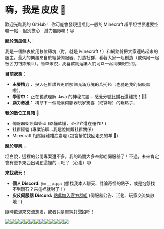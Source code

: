 # 嗨，我是 皮皮 👋

歡迎光臨我的 GitHub！ 你可能會發現這裡比一般的 Minecraft 超平坦世界還要空曠一點... 但別擔心，潛力無限嘛！😉

**關於我這個人：**

我是一個熱衷於用數位磚塊（對，就是 Minecraft！）和網路線把大家連結起來的服主。最大的樂趣來自於經營伺服器、打造社群，看著大家一起創造（或偶爾一起被苦力怕炸飛💥）。簡單來說，我喜歡創造讓人們可以一起同樂的空間。

**目前狀態：**

*   **主要精力：** 投入在維護與更新那個充滿方塊的烏托邦（也就是我的伺服器啦）。
*   **學習中：** 正在嘗試理解 Java 的神秘咒語... 感覺分號比鑽石還難找！😵‍💫
*   **腦力激盪：** 構思下一個能讓伺服器玩家驚喜（或哀嚎）的新點子。

**我的數位工具箱 🧰：**

*   伺服器架設與管理 (略懂略懂，至少它還在運作！)
*   社群經營 (專業陪聊...我是說維繫社群關係)
*   Minecraft 相關疑難雜症處理 (包含幫忙找回走失的羊 🐑)

**關於專案...**

坦白說，這裡的公開專案還不多。我的時間大多奉獻給伺服器了！不過，未來肯定會有更多東西出現在這裡的... 吧？（心虛）😅

**來找我玩！**

*   **個人 Discord:** `@mr__pippi` (想找我本人聊天、討論奇怪的點子，或是抱怨找不到鑽石？來這裡就對了！)
*   **皮皮伺服器 Discord:** [點此加入官方群組](https://discord.gg/8PXASYxbS4) (伺服器公告、活動、玩家交流集散地！)

隨時歡迎來交流想法，或者只是單純打聲招呼！

![](https://media.discordapp.net/attachments/949330608247668849/1365628887580807239/amethyst_block.png?ex=68169242&is=681540c2&hm=41cd25a950d66786ab795c825069ece82861d3d03399f51177a8aaef3066287b&=&format=webp&quality=lossless)![](https://media.discordapp.net/attachments/949330608247668849/1365628887580807239/amethyst_block.png?ex=68169242&is=681540c2&hm=41cd25a950d66786ab795c825069ece82861d3d03399f51177a8aaef3066287b&=&format=webp&quality=lossless)![](https://media.discordapp.net/attachments/949330608247668849/1365628887580807239/amethyst_block.png?ex=68169242&is=681540c2&hm=41cd25a950d66786ab795c825069ece82861d3d03399f51177a8aaef3066287b&=&format=webp&quality=lossless)![](https://media.discordapp.net/attachments/949330608247668849/1365628887580807239/amethyst_block.png?ex=68169242&is=681540c2&hm=41cd25a950d66786ab795c825069ece82861d3d03399f51177a8aaef3066287b&=&format=webp&quality=lossless)![](https://cdn.discordapp.com/attachments/949330608247668849/1365628887911895100/budding_amethyst.png?ex=680e0083&is=680caf03&hm=987d25b59fcef272732d2228019cb9c3ebad17a6af6f6e6bc74d35ab847f195d&)![](https://media.discordapp.net/attachments/949330608247668849/1365628887580807239/amethyst_block.png?ex=68169242&is=681540c2&hm=41cd25a950d66786ab795c825069ece82861d3d03399f51177a8aaef3066287b&=&format=webp&quality=lossless)![](https://cdn.discordapp.com/attachments/949330608247668849/1365628887580807239/amethyst_block.png?ex=680e0082&is=680caf02&hm=e650cdfec74bb56b469a898e135e088c688cbb6e5f694dd5b3f8328e7f356ede&)![](https://cdn.discordapp.com/attachments/949330608247668849/1365628887911895100/budding_amethyst.png?ex=680e0083&is=680caf03&hm=987d25b59fcef272732d2228019cb9c3ebad17a6af6f6e6bc74d35ab847f195d&)![](https://cdn.discordapp.com/attachments/949330608247668849/1365628887911895100/budding_amethyst.png?ex=680e0083&is=680caf03&hm=987d25b59fcef272732d2228019cb9c3ebad17a6af6f6e6bc74d35ab847f195d&)![](https://cdn.discordapp.com/attachments/949330608247668849/1365628887580807239/amethyst_block.png?ex=680e0082&is=680caf02&hm=e650cdfec74bb56b469a898e135e088c688cbb6e5f694dd5b3f8328e7f356ede&)![](https://cdn.discordapp.com/attachments/949330608247668849/1365628887580807239/amethyst_block.png?ex=680e0082&is=680caf02&hm=e650cdfec74bb56b469a898e135e088c688cbb6e5f694dd5b3f8328e7f356ede&)![](https://cdn.discordapp.com/attachments/949330608247668849/1365628887580807239/amethyst_block.png?ex=680e0082&is=680caf02&hm=e650cdfec74bb56b469a898e135e088c688cbb6e5f694dd5b3f8328e7f356ede&)![](https://cdn.discordapp.com/attachments/949330608247668849/1365628887580807239/amethyst_block.png?ex=680e0082&is=680caf02&hm=e650cdfec74bb56b469a898e135e088c688cbb6e5f694dd5b3f8328e7f356ede&)
